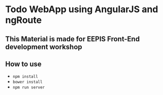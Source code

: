 # Todo WebApp using AngularJS and ngRoute

## This Material is made for EEPIS Front-End development workshop

## How to use
- `npm install`
- `bower install`
- `npm run server`